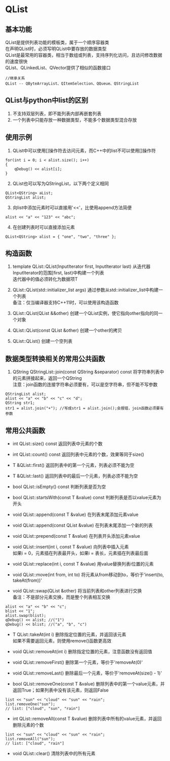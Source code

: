 # QList

## 基本功能
QList是提供列表功能的模板类，属于一个顺序容器类  
在声明QList时，必须写明QList中要存放的数据类型  
QList是最常用的容器类，相当于数组或列表，支持序列化访问，且访问修改数据的速度很快  
QList<T>、QLinkedList<T>、QVector<T>提供了相似的函数接口  
```
//继承关系
QList -- QByteArrayList、QItemSelection、QQueue、QStringList
```


## QList与python中list的区别
1. 不支持双层列表，即不能列表内部再嵌套列表  
2. 一个列表中只能存放一种数据类型，不能多个数据类型混合存放  


## 使用示例
1. QList中可以使用[]操作符去访问元素，而C++中的list不可以使用[]操作符  
```
for(int i = 0; i < alist.size(); i++)
{
    qDebug() << alist[i];
}
```
2. QList<QString>也可以写为QStringList，以下两个定义相同  
```
QList<QString> aList;
QStringList alist;
```
3. 向list中添加元素时可以直接用'<<'，比使用append方法简便  
```
alist << "a" << "123" << "abc";
```
4. 在创建列表时可以直接添加元素  
```
QList<QString> alist = { "one", "two", "three" };
```


## 构造函数
1. template <typename InputIterator> QList::QList(InputIterator first, InputIterator last)
从迭代器InputIterator的范围[first, last)中构建一个列表  
迭代器中的值必须转化为数据项T  

2. QList::QList(std::initializer_list<T> args)
通过参数从std::initializer_list中构建一个列表  
备注：仅当编译器支持C++11时，可以使用该构造函数  

3. QList::QList(QList<T> &&other)
创建一个QList实例，使它指向other指向的同一个对象  

4. QList::QList(const QList<T> &other)
创建一个other的拷贝  

5. QList::QList()
创建一个空列表  


## 数据类型转换相关的常用公共函数
1. QString QStringList::join(const QString &separator) const
将字符串列表中的元素拼接起来，返回一个QString  
注意：join函数的连接字符串必须要有，可以是空字符串，但不能不写参数  
```
QStringList alist;
alist << "a" << "b" << "c" << "d";
QString str1;
str1 = alist.join("+"); //写成str1 = alist.join();会报错，join函数必须要有参数
```


## 常用公共函数
* int QList::size() const
返回列表中元素的个数  

* int QList::count() const
返回列表中元素的个数，效果等同于size()  

* T &QList::first()
返回列表中的第一个元素，列表必须不能为空  

* T &QList::last()
返回列表中的最后一个元素，列表必须不能为空  

* bool QList::isEmpty() const
判断列表是否为空  

* bool QList::startsWith(const T &value) const
判断列表是否以value元素为开头  

* void QList::append(const T &value)
在列表末尾添加元素value  

* void QList::append(const QList<T> &value)
在列表末尾添加一个新的列表  

* void QList::prepend(const T &value)
在列表开头添加元素value  

* void QList::insert(int i, const T &value)
向列表中插入元素  
如果i = 0，元素插在列表最开头，如果i = 表长，元素插在列表最后面  

* void QList::replace(int i, const T &value)
用value替换列表i位置的元素  

* void QList::move(int from, int to)
将元素从from移动到to，等价于'insert(to, takeAt(from))'  

* void QList::swap(QList<T> &other)
将当前列表和other列表进行交换  
备注：不是部分元素交换，而是整个列表相互交换  
```
alist << "a" << "b" << "c";
blist << "1";
alist.swap(blist);
qDebug() << alist; //("1")
qDebug() << blist; //("a", "b", "c")
```

* T QList::takeAt(int i)
删除指定位置的元素，并返回该元素  
如果不需要返回元素，则使用remove()函数更高效  

* void QList::removeAt(int i)
删除指定位置的元素，注意函数没有返回值  

* void QList::removeFirst()
删除第一个元素，等价于'removeAt(0)'  

* void QList::removeLast()
删除最后一个元素，等价于'removeAt(size() - 1)'  

* bool QList::removeOne(const T &value)
删除列表中的第一个value元素，并返回True；如果列表中没有该元素，则返回False  
```
list << "sun" << "cloud" << "sun" << "rain";
list.removeOne("sun");
// list: ["cloud", "sun", "rain"]
```

* int QList::removeAll(const T &value)
删除列表中所有的value元素，并返回删除元素的个数  
```
list << "sun" << "cloud" << "sun" << "rain";
list.removeAll("sun");
// list: ["cloud", "rain"]
```

* void QList::clear()
清除列表中的所有元素  
